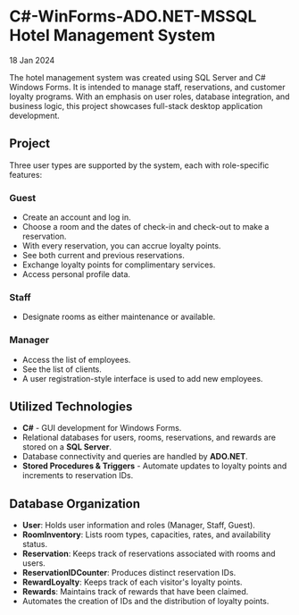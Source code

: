 # C#-WinForms-ADO.NET-MSSQL Hotel Management System
18 Jan 2024

The hotel management system was created using SQL Server and C# Windows Forms. It is intended to manage staff, reservations, and customer loyalty programs. With an emphasis on user roles, database integration, and business logic, this project showcases full-stack desktop application development.

## Project

Three user types are supported by the system, each with role-specific features:

### Guest
- Create an account and log in.
- Choose a room and the dates of check-in and check-out to make a reservation.
- With every reservation, you can accrue loyalty points.
- See both current and previous reservations.
- Exchange loyalty points for complimentary services.
- Access personal profile data.

### Staff
- Designate rooms as either maintenance or available.

### Manager
- Access the list of employees.
- See the list of clients.
- A user registration-style interface is used to add new employees.

## Utilized Technologies
- **C#** - GUI development for Windows Forms.
- Relational databases for users, rooms, reservations, and rewards are stored on a **SQL Server**.
- Database connectivity and queries are handled by **ADO.NET**.
- **Stored Procedures & Triggers** - Automate updates to loyalty points and increments to reservation IDs.

## Database Organization

- **User**: Holds user information and roles (Manager, Staff, Guest).
- **RoomInventory**: Lists room types, capacities, rates, and availability status.
- **Reservation**: Keeps track of reservations associated with rooms and users.
- **ReservationIDCounter**: Produces distinct reservation IDs.
- **RewardLoyalty**: Keeps track of each visitor's loyalty points.
- **Rewards**: Maintains track of rewards that have been claimed.
- Automates the creation of IDs and the distribution of loyalty points.
